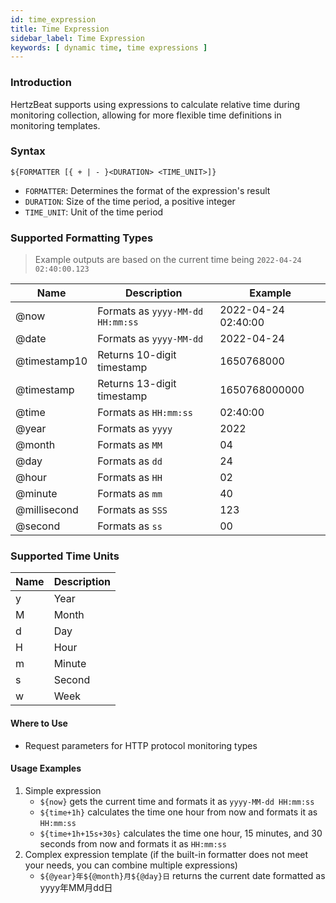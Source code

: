 ```yaml
---
id: time_expression
title: Time Expression
sidebar_label: Time Expression
keywords: [ dynamic time, time expressions ]
---
```


### Introduction

HertzBeat supports using expressions to calculate relative time during monitoring collection, allowing for more flexible time definitions in monitoring templates.

### Syntax

```
${FORMATTER [{ + | - }<DURATION> <TIME_UNIT>]}
```

- `FORMATTER`: Determines the format of the expression's result
- `DURATION`: Size of the time period, a positive integer
- `TIME_UNIT`: Unit of the time period

### Supported Formatting Types

> Example outputs are based on the current time being `2022-04-24 02:40:00.123`

|     Name     |           Description            |       Example       |
|--------------|----------------------------------|---------------------|
| @now         | Formats as `yyyy-MM-dd HH:mm:ss` | 2022-04-24 02:40:00 |
| @date        | Formats as `yyyy-MM-dd`          | 2022-04-24          |
| @timestamp10 | Returns 10-digit timestamp       | 1650768000          |
| @timestamp   | Returns 13-digit timestamp       | 1650768000000       |
| @time        | Formats as `HH:mm:ss`            | 02:40:00            |
| @year        | Formats as `yyyy`                | 2022                |
| @month       | Formats as `MM`                  | 04                  |
| @day         | Formats as `dd`                  | 24                  |
| @hour        | Formats as `HH`                  | 02                  |
| @minute      | Formats as `mm`                  | 40                  |
| @millisecond | Formats as `SSS`                 | 123                 |
| @second      | Formats as `ss`                  | 00                  |

### Supported Time Units

| Name | Description |
|------|-------------|
| y    | Year        |
| M    | Month       |
| d    | Day         |
| H    | Hour        |
| m    | Minute      |
| s    | Second      |
| w    | Week        |

#### Where to Use

- Request parameters for HTTP protocol monitoring types

#### Usage Examples

1. Simple expression
   - `${now}` gets the current time and formats it as `yyyy-MM-dd HH:mm:ss`
   - `${time+1h}` calculates the time one hour from now and formats it as `HH:mm:ss`
   - `${time+1h+15s+30s}` calculates the time one hour, 15 minutes, and 30 seconds from now and formats it as `HH:mm:ss`
2. Complex expression template (if the built-in formatter does not meet your needs, you can combine multiple expressions)
   - `${@year}年${@month}月${@day}日` returns the current date formatted as yyyy年MM月dd日

